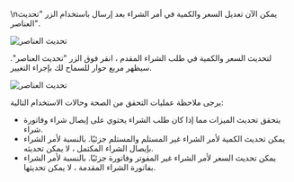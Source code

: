 \nيمكن الآن تعديل السعر والكمية في أمر الشراء بعد إرسال باستخدام الزر "تحديث العناصر".

![تحديث العناصر](https://docs.erpnext.com/files/po-update-items.png)

لتحديث السعر والكمية في طلب الشراء المقدم ، انقر فوق الزر "تحديث العناصر". سيظهر مربع حوار للسماح لك بإجراء التغيير.

![تحديث العناصر](https://docs.erpnext.com/files/po-update-items-rate-and-qty.gif)

يرجى ملاحظة عمليات التحقق من الصحة وحالات الاستخدام التالية:

* يتحقق تحديث الميزات مما إذا كان طلب الشراء يحتوي على إيصال شراء وفاتورة شراء.
* يمكن تحديث الكمية لأمر الشراء غير المستلم والمستلم جزئيًا. بالنسبة لأمر الشراء بإيصال الشراء المكتمل ، لا يمكن تحديثه.
* يمكن تحديث السعر لأمر الشراء غير المفوتر وفاتورة جزئيًا. بالنسبة لأمر الشراء بفاتورة الشراء المقدمة ، لا يمكن تحديثها.